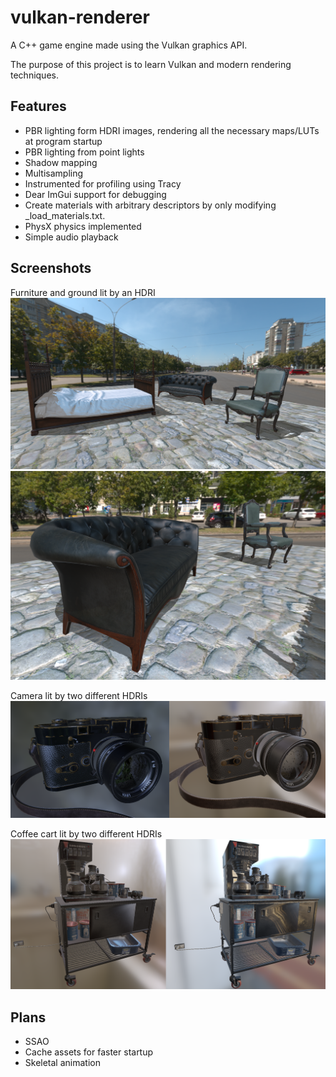 # vulkan-renderer

A C++ game engine made using the Vulkan graphics API.

The purpose of this project is to learn Vulkan and modern rendering techniques.

## Features

 * PBR lighting form HDRI images, rendering all the necessary maps/LUTs at program startup
 * PBR lighting from point lights
 * Shadow mapping
 * Multisampling
 * Instrumented for profiling using Tracy
 * Dear ImGui support for debugging
 * Create materials with arbitrary descriptors by only modifying \_load_materials.txt.
 * PhysX physics implemented
 * Simple audio playback

## Screenshots

Furniture and ground lit by an HDRI
![](showcase/furniture_hdri_00.png?raw=true "fence_synchronization")
![](showcase/furniture_hdri_01.png?raw=true "fence_synchronization")

Camera lit by two different HDRIs
![](showcase/camera_00.png?raw=true "fence_synchronization")

Coffee cart lit by two different HDRIs
![](showcase/coffee_cart_00.png?raw=true "fence_synchronization")

## Plans

 * SSAO
 * Cache assets for faster startup
 * Skeletal animation
